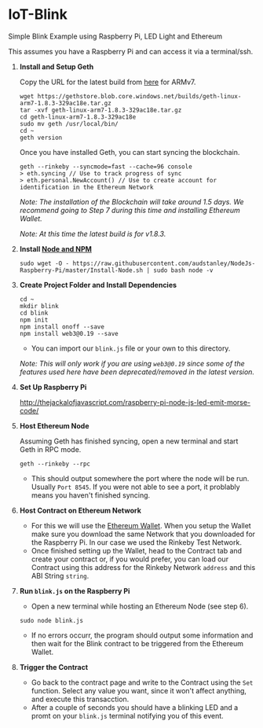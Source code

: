 # IoT-Blink
Simple Blink Example using Raspberry Pi, LED Light and Ethereum

This assumes you have a Raspberry Pi and can access it via a terminal/ssh.

1. **Install and Setup Geth**

   Copy the URL for the latest build from [here](https://geth.ethereum.org/downloads/) for ARMv7.  

   ```
   wget https://gethstore.blob.core.windows.net/builds/geth-linux-arm7-1.8.3-329ac18e.tar.gz
   tar -xvf geth-linux-arm7-1.8.3-329ac18e.tar.gz
   cd geth-linux-arm7-1.8.3-329ac18e
   sudo mv geth /usr/local/bin/
   cd ~
   geth version
   ```

   Once you have installed Geth, you can start syncing the blockchain.

   ```
   geth --rinkeby --syncmode=fast --cache=96 console
   > eth.syncing // Use to track progress of sync
   > eth.personal.NewAccount() // Use to create account for identification in the Ethereum Network
   ```
   
   *Note: The installation of the Blockchain will take around 1.5 days. We recommend going to Step 7 during this time and installing Ethereum Wallet.*
   
   *Note: At this time the latest build is for v1.8.3.*

2. **Install [Node and NPM](https://github.com/audstanley/NodeJs-Raspberry-Pi)**

   ```
   sudo wget -O - https://raw.githubusercontent.com/audstanley/NodeJs-Raspberry-Pi/master/Install-Node.sh | sudo bash node -v
   ```

4. **Create Project Folder and Install Dependencies**

   ```
   cd ~
   mkdir blink
   cd blink
   npm init
   npm install onoff --save
   npm install web3@0.19 --save
   ```
   
   * You can import our `blink.js` file or your own to this directory.
   
   *Note: This will only work if you are using `web3@0.19` since some of the features used here have been deprecated/removed in the latest version.*

5. **Set Up Raspberry Pi**

   http://thejackalofjavascript.com/raspberry-pi-node-js-led-emit-morse-code/

6. **Host Ethereum Node**

   Assuming Geth has finished syncing, open a new terminal and start Geth in RPC mode.
   
   ```
   geth --rinkeby --rpc
   ```
   
   * This should output somewhere the port where the node will be run. Usually `Port 8545`. If you were not able to see a port, it problably means you haven't finished syncing.

7. **Host Contract on Ethereum Network**

   * For this we will use the [Ethereum Wallet](https://github.com/ethereum/mist/releases). When you setup the Wallet make sure you download the same Network that you downloaded for the Raspberry Pi. In our case we used the Rinkeby Test Network.
   * Once finished setting up the Wallet, head to the Contract tab and create your contract or, if you would prefer, you can load our Contract using this address for the Rinkeby Network `address` and this ABI String `string`.

8. **Run `blink.js` on the Raspberry Pi**

   * Open a new terminal while hosting an Ethereum Node (see step 6).
   
   ```
   sudo node blink.js
   ```
   
   * If no errors occurr, the program should output some information and then wait for the Blink contract to be triggered from the Ethereum Wallet.

9. **Trigger the Contract**
   
   * Go back to the contract page and write to the Contract using the `Set` function. Select any value you want, since it won't affect anything, and execute this transacction.
   * After a couple of seconds you should have a blinking LED and a promt on your `blink.js` terminal notifying you of this event.
